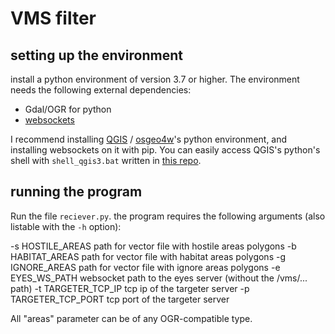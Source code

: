 # VMS filter
## setting up the environment
install a python environment of version 3.7 or higher. The environment needs the following external dependencies:

* Gdal/OGR for python
* [websockets](https://websockets.readthedocs.io/en/stable/api.html)
   
I recommend installing [QGIS](https://qgis.org/en/site) / [osgeo4w](https://trac.osgeo.org/osgeo4w/)'s python environment, and installing websockets on it with pip. You can easily access QGIS's python's shell with `shell_qgis3.bat` written in [this repo](https://github.com/talos-gis/osgeo4w_pycharm).
## running the program
Run the file `reciever.py`. the program requires the following arguments (also listable with the `-h` option):

-s HOSTILE_AREAS      path for vector file with hostile areas polygons
-b HABITAT_AREAS      path for vector file with habitat areas polygons
-g IGNORE_AREAS       path for vector file with ignore areas polygons
-e EYES_WS_PATH       websocket path to the eyes server (without the /vms/... path)
-t TARGETER_TCP_IP    tcp ip of the targeter server
-p TARGETER_TCP_PORT  tcp port of the targeter server

All "areas" parameter can be of any OGR-compatible type.